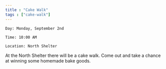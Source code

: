 ```yaml
---
title : "Cake Walk"
tags : ["cake-walk"]
---
```


`Day: Monday, September 2nd`

`Time: 10:00 AM`

`Location: North Shelter`

At the North Shelter there will be a cake walk. Come out and take a chance at winning some homemade bake goods.
